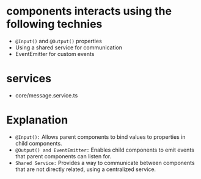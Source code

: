 # components interacts using the following technies

- `@Input()` and `@Output()` properties
- Using a shared service for communication
- EventEmitter for custom events

# services

- core/message.service.ts


# Explanation

- `@Input():` Allows parent components to bind values to properties in child components.
- `@Output() and EventEmitter:` Enables child components to emit events that parent components can listen for.
- `Shared Service:` Provides a way to communicate between components that are not directly related, using a centralized service.
